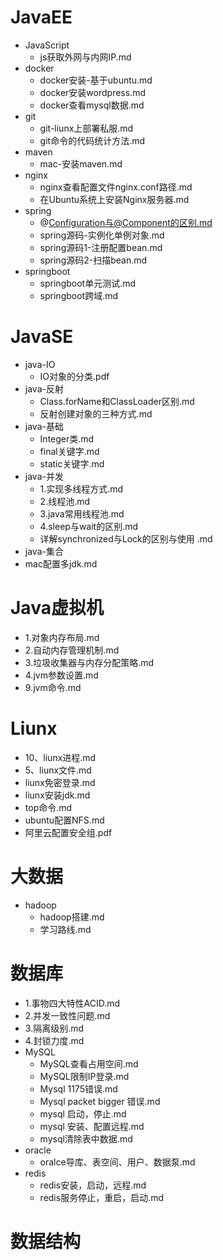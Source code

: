 # JavaEE
 - JavaScript
   - <a style='text-decoration:none;' href='JavaEE/JavaScript/js获取外网与内网IP.md'>js获取外网与内网IP.md</a>
 - docker
   - <a style='text-decoration:none;' href='JavaEE/docker/docker安装-基于ubuntu.md'>docker安装-基于ubuntu.md</a>
   - <a style='text-decoration:none;' href='JavaEE/docker/docker安装wordpress.md'>docker安装wordpress.md</a>
   - <a style='text-decoration:none;' href='JavaEE/docker/docker查看mysql数据.md'>docker查看mysql数据.md</a>
 - git
   - <a style='text-decoration:none;' href='JavaEE/git/git-liunx上部署私服.md'>git-liunx上部署私服.md</a>
   - <a style='text-decoration:none;' href='JavaEE/git/git命令的代码统计方法.md'>git命令的代码统计方法.md</a>
 - maven
   - <a style='text-decoration:none;' href='JavaEE/maven/mac-安装maven.md'>mac-安装maven.md</a>
 - nginx
   - <a style='text-decoration:none;' href='JavaEE/nginx/nginx查看配置文件nginx.conf路径.md'>nginx查看配置文件nginx.conf路径.md</a>
   - <a style='text-decoration:none;' href='JavaEE/nginx/在Ubuntu系统上安装Nginx服务器.md'>在Ubuntu系统上安装Nginx服务器.md</a>
 - spring
   - <a style='text-decoration:none;' href='JavaEE/spring/@Configuration与@Component的区别.md'>@Configuration与@Component的区别.md</a>
   - <a style='text-decoration:none;' href='JavaEE/spring/spring源码-实例化单例对象.md'>spring源码-实例化单例对象.md</a>
   - <a style='text-decoration:none;' href='JavaEE/spring/spring源码1-注册配置bean.md'>spring源码1-注册配置bean.md</a>
   - <a style='text-decoration:none;' href='JavaEE/spring/spring源码2-扫描bean.md'>spring源码2-扫描bean.md</a>
 - springboot
   - <a style='text-decoration:none;' href='JavaEE/springboot/springboot单元测试.md'>springboot单元测试.md</a>
   - <a style='text-decoration:none;' href='JavaEE/springboot/springboot跨域.md'>springboot跨域.md</a>
# JavaSE
 - java-IO
   - <a style='text-decoration:none;' href='JavaSE/java-IO/IO对象的分类.pdf'>IO对象的分类.pdf</a>
 - java-反射
   - <a style='text-decoration:none;' href='JavaSE/java-反射/Class.forName和ClassLoader区别.md'>Class.forName和ClassLoader区别.md</a>
   - <a style='text-decoration:none;' href='JavaSE/java-反射/反射创建对象的三种方式.md'>反射创建对象的三种方式.md</a>
 - java-基础
   - <a style='text-decoration:none;' href='JavaSE/java-基础/Integer类.md'>Integer类.md</a>
   - <a style='text-decoration:none;' href='JavaSE/java-基础/final关键字.md'>final关键字.md</a>
   - <a style='text-decoration:none;' href='JavaSE/java-基础/static关键字.md'>static关键字.md</a>
 - java-并发
   - <a style='text-decoration:none;' href='JavaSE/java-并发/1.实现多线程方式.md'>1.实现多线程方式.md</a>
   - <a style='text-decoration:none;' href='JavaSE/java-并发/2.线程池.md'>2.线程池.md</a>
   - <a style='text-decoration:none;' href='JavaSE/java-并发/3.java常用线程池.md'>3.java常用线程池.md</a>
   - <a style='text-decoration:none;' href='JavaSE/java-并发/4.sleep与wait的区别.md'>4.sleep与wait的区别.md</a>
   - <a style='text-decoration:none;' href='JavaSE/java-并发/详解synchronized与Lock的区别与使用 .md'>详解synchronized与Lock的区别与使用 .md</a>
 - java-集合
  - <a style='text-decoration:none;' href='JavaSE/mac配置多jdk.md'>mac配置多jdk.md</a>
# Java虚拟机
  - <a style='text-decoration:none;' href='Java虚拟机/1.对象内存布局.md'>1.对象内存布局.md</a>
  - <a style='text-decoration:none;' href='Java虚拟机/2.自动内存管理机制.md'>2.自动内存管理机制.md</a>
  - <a style='text-decoration:none;' href='Java虚拟机/3.垃圾收集器与内存分配策略.md'>3.垃圾收集器与内存分配策略.md</a>
  - <a style='text-decoration:none;' href='Java虚拟机/4.jvm参数设置.md'>4.jvm参数设置.md</a>
  - <a style='text-decoration:none;' href='Java虚拟机/9.jvm命令.md'>9.jvm命令.md</a>
# Liunx
  - <a style='text-decoration:none;' href='Liunx/10、liunx进程.md'>10、liunx进程.md</a>
  - <a style='text-decoration:none;' href='Liunx/5、liunx文件.md'>5、liunx文件.md</a>
  - <a style='text-decoration:none;' href='Liunx/liunx免密登录.md'>liunx免密登录.md</a>
  - <a style='text-decoration:none;' href='Liunx/liunx安装jdk.md'>liunx安装jdk.md</a>
  - <a style='text-decoration:none;' href='Liunx/top命令.md'>top命令.md</a>
  - <a style='text-decoration:none;' href='Liunx/ubuntu配置NFS.md'>ubuntu配置NFS.md</a>
  - <a style='text-decoration:none;' href='Liunx/阿里云配置安全组.pdf'>阿里云配置安全组.pdf</a>
# 大数据
 - hadoop
   - <a style='text-decoration:none;' href='大数据/hadoop/hadoop搭建.md'>hadoop搭建.md</a>
   - <a style='text-decoration:none;' href='大数据/hadoop/学习路线.md'>学习路线.md</a>
# 数据库
  - <a style='text-decoration:none;' href='数据库/1.事物四大特性ACID.md'>1.事物四大特性ACID.md</a>
  - <a style='text-decoration:none;' href='数据库/2.并发一致性问题.md'>2.并发一致性问题.md</a>
  - <a style='text-decoration:none;' href='数据库/3.隔离级别.md'>3.隔离级别.md</a>
  - <a style='text-decoration:none;' href='数据库/4.封锁力度.md'>4.封锁力度.md</a>
 - MySQL
   - <a style='text-decoration:none;' href='数据库/MySQL/MySQL查看占用空间.md'>MySQL查看占用空间.md</a>
   - <a style='text-decoration:none;' href='数据库/MySQL/MySQL限制IP登录.md'>MySQL限制IP登录.md</a>
   - <a style='text-decoration:none;' href='数据库/MySQL/Mysql 1175错误.md'>Mysql 1175错误.md</a>
   - <a style='text-decoration:none;' href='数据库/MySQL/Mysql packet bigger 错误.md'>Mysql packet bigger 错误.md</a>
   - <a style='text-decoration:none;' href='数据库/MySQL/mysql 启动，停止.md'>mysql 启动，停止.md</a>
   - <a style='text-decoration:none;' href='数据库/MySQL/mysql 安装、配置远程.md'>mysql 安装、配置远程.md</a>
   - <a style='text-decoration:none;' href='数据库/MySQL/mysql清除表中数据.md'>mysql清除表中数据.md</a>
 - oracle
   - <a style='text-decoration:none;' href='数据库/oracle/oralce导库、表空间、用户、数据泵.md'>oralce导库、表空间、用户、数据泵.md</a>
 - redis
   - <a style='text-decoration:none;' href='数据库/redis/redis安装，启动，远程.md'>redis安装，启动，远程.md</a>
   - <a style='text-decoration:none;' href='数据库/redis/redis服务停止，重启，启动.md'>redis服务停止，重启，启动.md</a>

# 数据结构
